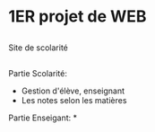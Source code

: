 # 1ER projet de WEB
##
Site de scolarité  
##
Partie Scolarité:
  * Gestion d'élève, enseignant
  * Les notes selon les matières
  
Partie Enseigant:
  *
